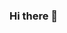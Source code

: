 ### Hi there 👋

<!--
**Flower-Branches/Flower-Branches** is a ✨ _special_ ✨ repository because its `README.md` (this file) appears on your GitHub profile.

Here are some ideas to g
